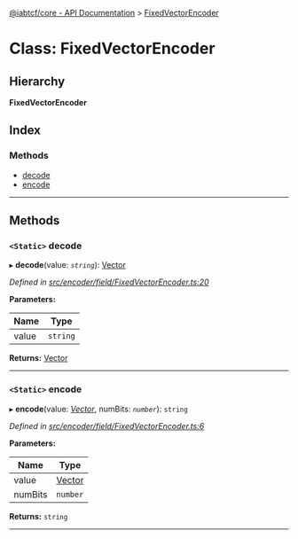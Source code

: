 [@iabtcf/core - API Documentation](../README.md) > [FixedVectorEncoder](../classes/_iabtcf_core___api_documentation.fixedvectorencoder.md)

# Class: FixedVectorEncoder

## Hierarchy

**FixedVectorEncoder**

## Index

### Methods

* [decode](_iabtcf_core___api_documentation.fixedvectorencoder.md#decode)
* [encode](_iabtcf_core___api_documentation.fixedvectorencoder.md#encode)

---

## Methods

<a id="decode"></a>

### `<Static>` decode

▸ **decode**(value: *`string`*): [Vector](_iabtcf_core___api_documentation.vector.md)

*Defined in [src/encoder/field/FixedVectorEncoder.ts:20](https://github.com/chrispaterson/iabtcf/blob/883c677/modules/core/src/encoder/field/FixedVectorEncoder.ts#L20)*

**Parameters:**

| Name | Type |
| ------ | ------ |
| value | `string` |

**Returns:** [Vector](_iabtcf_core___api_documentation.vector.md)

___
<a id="encode"></a>

### `<Static>` encode

▸ **encode**(value: *[Vector](_iabtcf_core___api_documentation.vector.md)*, numBits: *`number`*): `string`

*Defined in [src/encoder/field/FixedVectorEncoder.ts:6](https://github.com/chrispaterson/iabtcf/blob/883c677/modules/core/src/encoder/field/FixedVectorEncoder.ts#L6)*

**Parameters:**

| Name | Type |
| ------ | ------ |
| value | [Vector](_iabtcf_core___api_documentation.vector.md) |
| numBits | `number` |

**Returns:** `string`

___

